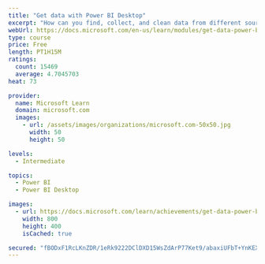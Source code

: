 ```yaml
---
title: "Get data with Power BI Desktop"
excerpt: "How can you find, collect, and clean data from different sources? Power BI is a tool for making sense of your data. You will learn tricks to make data-gathering easier."
webUrl: https://docs.microsoft.com/en-us/learn/modules/get-data-power-bi/
type: course
price: Free
length: PT1H15M
ratings:
  count: 15469
  average: 4.7045703
heat: 73

provider:
  name: Microsoft Learn
  domain: microsoft.com
  images:
    - url: /assets/images/organizations/microsoft.com-50x50.jpg
      width: 50
      height: 50

levels:
  - Intermediate

topics:
  - Power BI
  - Power BI Desktop

images:
  - url: https://docs.microsoft.com/learn/achievements/get-data-power-bi-desktop-social.png
    width: 800
    height: 400
    isCached: true

secured: "fBODxF1RcLKnZDR/1eRk9222DClDXD15WsZdArP77Ket9/abaxiUFbT+YnKEXluZJVQZB2EwMYcWZoQvUVgAwZG7RQtmxLY0n0ymgAbAF6ej+rXUmr5JLyPTzJtEfj6opxb83lfyipqLKyPAqbH3DjGZ1Jwg9q9wMNpLp90O11WSbtyy66aXfmDcsVILvdXCPRhFt5w5RbFuIN9yrV2Mz8mbuGmzhdafoH2cfcCnV9A0TKRzS1QZ0BsublhCPwtjHP+lRizVVC7ctS8kLFLv4Wp+KrFob8aT+p+wGAT65ikeW4x8RmIiX8iwl4LM/HdUkzYCgqOFVGL8UWKnHcJfnB08Szn9MyoRh/tqlKfd1japGueKmqy11uEbJZi003jfw6gUhgG4x2lwrdFyKGkR4M8jM5NRz5cYcu+FgPV7Tov+bGFMJl62AE7sIB0ukvqC;MHsdihFIw1hzEYPinI0f8Q=="
---
```


